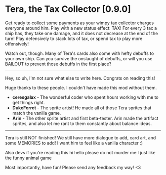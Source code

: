 # Tera, the Tax Collector [0.9.0]

Get ready to collect some payments as your wimpy tax collector charges everyone around him. Play with a new status effect: TAX! For every 3 tax a ship has, they
take one damage, and it does not decrease at the end of the turn! Play defensively to stack lots of tax, or spend tax to play more offensively!

Watch out, though. Many of Tera's cards also come with hefty debuffs to your own ship. Can you survive the onslaught of debuffs, or will you use BAILOUT to 
prevent those debuffs in the first place?

---

Hey, so uh, I'm not sure what else to write here. Congrats on reading this!

Huge thanks to these people. I couldn't have made this mod without them.

* **ceresgalax** - The wonderful coder who spent hours working with me to get things right.
* **DukeFerret** - The sprite artist! He made all of those Tera sprites that match the vanilla game.
* **Arin** - The other sprite artist and first beta-tester. Arin made the artifact sprites, and also let me rant to them constantly about balance ideas.

---

Tera is still NOT finished! We still have more dialogue to add, card art, and some MEMORIES to add! I want him to feel like a vanilla character :)

Also devs if you're reading this hi hello please do not murder me I just like the funny animal game

Most importantly, have fun! Please send any feedback my way! <3
